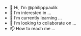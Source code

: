 - 👋 Hi, I’m @philipppaulik
- 👀 I’m interested in ...
- 🌱 I’m currently learning ...
- 💞️ I’m looking to collaborate on ...
- 📫 How to reach me ...

<!---
philipppaulik/philipppaulik is a ✨ special ✨ repository because its `README.md` (this file) appears on your GitHub profile.
You can click the Preview link to take a look at your changes.
--->
